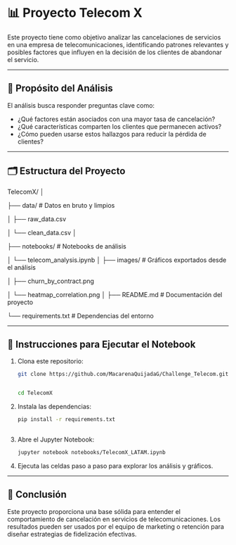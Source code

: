 # 📊 Proyecto Telecom X

Este proyecto tiene como objetivo analizar las cancelaciones de servicios en una empresa de telecomunicaciones, identificando patrones relevantes y posibles factores que influyen en la decisión de los clientes de abandonar el servicio.

---

## 🎯 Propósito del Análisis

El análisis busca responder preguntas clave como:

- ¿Qué factores están asociados con una mayor tasa de cancelación?
- ¿Qué características comparten los clientes que permanecen activos?
- ¿Cómo pueden usarse estos hallazgos para reducir la pérdida de clientes?

---

## 🗂️ Estructura del Proyecto

TelecomX/
│

├── data/ # Datos en bruto y limpios

│ ├── raw_data.csv

│ └── clean_data.csv
│

├── notebooks/ # Notebooks de análisis

│ └── telecom_analysis.ipynb
│
├── 
   images/ # Gráficos exportados desde el análisis

│ ├── churn_by_contract.png

│ └── heatmap_correlation.png
│
├── 
   README.md # Documentación del proyecto

└── requirements.txt # Dependencias del entorno

---


## 🧪 Instrucciones para Ejecutar el Notebook

1. Clona este repositorio:
   ```bash
   git clone https://github.com/MacarenaQuijadaG/Challenge_Telecom.git


   cd TelecomX
   
2. Instala las dependencias:
   ```bash
   pip install -r requirements.txt
  
3. Abre el Jupyter Notebook:

   ```bash
   jupyter notebook notebooks/TelecomX_LATAM.ipynb

4. Ejecuta las celdas paso a paso para explorar los análisis y gráficos.

---
## 🧠 Conclusión
Este proyecto proporciona una base sólida para entender el comportamiento de cancelación en servicios de telecomunicaciones. Los resultados pueden ser usados por el equipo de marketing o retención para diseñar estrategias de fidelización efectivas.


